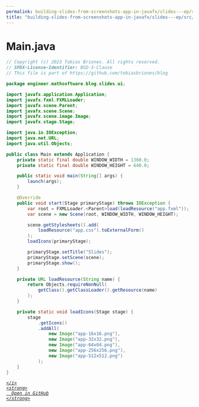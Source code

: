 ```yaml
---
permalink: building-slides-from-screenshots-app-in-javafx/slides---ep/src/main/java/engineer/mathsoftware/blog/slides/ui/Main.java.html
title: "building-slides-from-screenshots-app-in-javafx/slides---ep/src/main/java/engineer/mathsoftware/blog/slides/ui/Main.java"
---
```


# Main.java
```java
// Copyright (c) 2023 Tobias Briones. All rights reserved.
// SPDX-License-Identifier: BSD-3-Clause
// This file is part of https://github.com/tobiasbriones/blog

package engineer.mathsoftware.blog.slides.ui;

import javafx.application.Application;
import javafx.fxml.FXMLLoader;
import javafx.scene.Parent;
import javafx.scene.Scene;
import javafx.scene.image.Image;
import javafx.stage.Stage;

import java.io.IOException;
import java.net.URL;
import java.util.Objects;

public class Main extends Application {
    private static final double WINDOW_WIDTH = 1360.0;
    private static final double WINDOW_HEIGHT = 640.0;

    public static void main(String[] args) {
        launch(args);
    }

    @Override
    public void start(Stage primaryStage) throws IOException {
        var root = FXMLLoader.<Parent>load(loadResource("app.fxml"));
        var scene = new Scene(root, WINDOW_WIDTH, WINDOW_HEIGHT);

        scene.getStylesheets().add(
            loadResource("app.css").toExternalForm()
        );
        loadIcons(primaryStage);

        primaryStage.setTitle("Slides");
        primaryStage.setScene(scene);
        primaryStage.show();
    }

    private URL loadResource(String name) {
        return Objects.requireNonNull(
            getClass().getClassLoader().getResource(name)
        );
    }

    private static void loadIcons(Stage stage) {
        stage
            .getIcons()
            .addAll(
                new Image("app-16x16.png"),
                new Image("app-32x32.png"),
                new Image("app-64x64.png"),
                new Image("app-256x256.png"),
                new Image("app-512x512.png")
            );
    }
}

```
<div class="social open-gh-btn my-4">
  <a class="btn btn-github" href="https://github.com/tobiasbriones/test-blog-deploy/tree/main/swe/dev/java/javafx/drawing/productivity/building-slides-from-screenshots-app-in-javafx/slides---ep/src/main/java/engineer/mathsoftware/blog/slides/ui/Main.java" target="_blank">
    <i class="fab fa-github">
      
    </i>
    <strong>
      Open in GitHub
    </strong>
  </a>
</div>